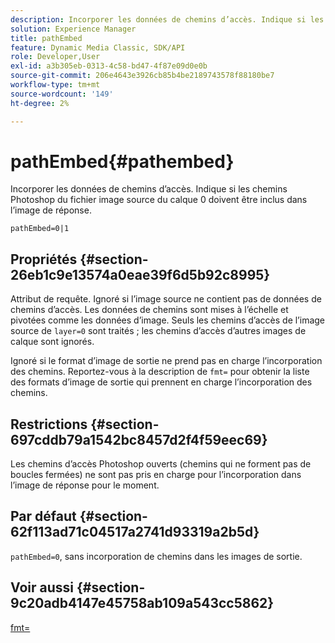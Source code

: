 ```yaml
---
description: Incorporer les données de chemins d’accès. Indique si les chemins Photoshop du fichier image source du calque 0 doivent être inclus dans l’image de réponse.
solution: Experience Manager
title: pathEmbed
feature: Dynamic Media Classic, SDK/API
role: Developer,User
exl-id: a3b305eb-0313-4c58-bd47-4f87e09d0e0b
source-git-commit: 206e4643e3926cb85b4be2189743578f88180be7
workflow-type: tm+mt
source-wordcount: '149'
ht-degree: 2%

---
```


# pathEmbed{#pathembed}

Incorporer les données de chemins d’accès. Indique si les chemins Photoshop du fichier image source du calque 0 doivent être inclus dans l’image de réponse.

`pathEmbed=0|1`

## Propriétés {#section-26eb1c9e13574a0eae39f6d5b92c8995}

Attribut de requête. Ignoré si l’image source ne contient pas de données de chemins d’accès. Les données de chemins sont mises à l’échelle et pivotées comme les données d’image. Seuls les chemins d’accès de l’image source de `layer=0` sont traités ; les chemins d’accès d’autres images de calque sont ignorés.

Ignoré si le format d’image de sortie ne prend pas en charge l’incorporation des chemins. Reportez-vous à la description de `fmt=` pour obtenir la liste des formats d’image de sortie qui prennent en charge l’incorporation des chemins.

## Restrictions {#section-697cddb79a1542bc8457d2f4f59eec69}

Les chemins d’accès Photoshop ouverts (chemins qui ne forment pas de boucles fermées) ne sont pas pris en charge pour l’incorporation dans l’image de réponse pour le moment.

## Par défaut {#section-62f113ad71c04517a2741d93319a2b5d}

`pathEmbed=0`, sans incorporation de chemins dans les images de sortie.

## Voir aussi {#section-9c20adb4147e45758ab109a543cc5862}

[fmt=](../../../../../is-api/http-ref/image-serving-api-ref/c-http-protocol-reference/c-command-reference/r-is-http-fmt.md#reference-cdf10043423b45ba9fe15157fb3ae37a)
